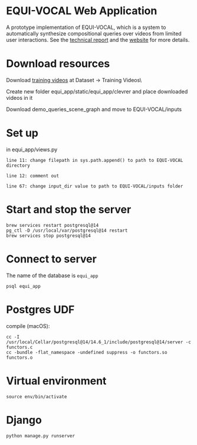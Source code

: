 # EQUI-VOCAL Web Application

A prototype implementation of EQUI-VOCAL, which is a system to automatically synthesize compositional queries over videos from limited user interactions. See the [technical report](https://arxiv.org/abs/2301.00929) and the [website](https://db.cs.washington.edu/projects/visualworld/) for more details.

# Download resources
Download [training videos](http://clevrer.csail.mit.edu/) at Dataset → Training Videos\

Create new folder equi_app/static/equi_app/clevrer and place downloaded videos in it

Download demo_queries_scene_graph and move to EQUI-VOCAL/inputs

# Set up
in equi_app/views.py

	line 11: change filepath in sys.path.append() to path to EQUI-VOCAL directory

	line 12: comment out

	line 67: change input_dir value to path to EQUI-VOCAL/inputs folder

# Start and stop the server
```
brew services restart postgresql@14
pg_ctl -D /usr/local/var/postgresql@14 restart
brew services stop postgresql@14
```

# Connect to server
The name of the database is `equi_app`
```
psql equi_app
```

# Postgres UDF
compile (macOS):
```
cc -I /usr/local/Cellar/postgresql@14/14.6_1/include/postgresql@14/server -c functors.c
cc -bundle -flat_namespace -undefined suppress -o functors.so functors.o
```

# Virtual environment
```
source env/bin/activate
```

# Django
```
python manage.py runserver
```